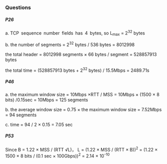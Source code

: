 ### Questions
##### P26
a. TCP sequence number fields has 4 bytes, so L<sub>max</sub> = 2<sup>32</sup> bytes

b. the number of segments = 2<sup>32</sup> bytes / 536 bytes = 8012998

the total header = 8012998 segments &times; 66 bytes / segment = 528857913 bytes

the total time = (528857913 bytes + 2<sup>32</sup> bytes) / 15.5Mbps = 2489.71s

##### P46
a. the maximum window size = 10Mbps &times;RTT / MSS = 10Mbps &times; (1500 &times; 8 bits) /0.15sec = 10Mbps = 125 segments

b. the average window size = 0.75 &times; the maximum window size = 7.52Mbps = 94 segments

c. time = 94 / 2 &times; 0.15 = 7.05 sec 

##### P53

Since B = 1.22 &times; MSS / (RTT &radic;L)， L = (1.22 &times; MSS / (RTT &times; B))<sup>2</sup> = (1.22 &times; 1500 &times; 8 bits / (0.1 sec &times; 100Gbps))<sup>2</sup> = 2.14 &times; 10<sup>-10</sup>
